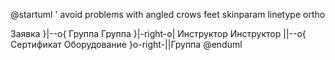@startuml
' avoid problems with angled crows feet
skinparam linetype ortho

Заявка }|--o{ Группа
Группа }|-right-o| Инструктор
Инструктор ||--o{ Сертификат
Оборудование }o-right-||Группа
@enduml